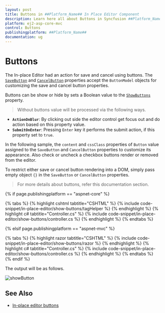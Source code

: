```yaml
---
layout: post
title: Buttons in ##Platform_Name## In Place Editor Component
description: Learn here all about Buttons in Syncfusion ##Platform_Name## In Place Editor component and more.
platform: ej2-asp-core-mvc
control: Buttons
publishingplatform: ##Platform_Name##
documentation: ug
---
```



# Buttons

The In-place Editor had an action for save and cancel using buttons. The [`SaveButton`](https://help.syncfusion.com/cr/aspnetcore-js2/Syncfusion.EJ2.InPlaceEditor.InPlaceEditor.html#Syncfusion_EJ2_InPlaceEditor_InPlaceEditor_SaveButton) and [`CancelButton`](https://help.syncfusion.com/cr/aspnetcore-js2/Syncfusion.EJ2.InPlaceEditor.InPlaceEditor.html#Syncfusion_EJ2_InPlaceEditor_InPlaceEditor_CancelButton) properties accept the `ButtonModel` objects for customizing the save and cancel button properties.

Buttons can be show or hide by sets a Boolean value to the [`ShowButtons`](https://help.syncfusion.com/cr/aspnetcore-js2/Syncfusion.EJ2.InPlaceEditor.InPlaceEditor.html#Syncfusion_EJ2_InPlaceEditor_InPlaceEditor_ShowButtons) property.

> Without buttons value will be processed via the following ways.

* **`ActionOnBlur`**: By clicking out side the editor control get focus out and do action based on this property value.
* **`SubmitOnEnter`**: Pressing `Enter` key it performs the submit action, if this property set to `true`.

In the following sample, the `content` and `cssClass` properties of `Button` value assigned to the `SaveButton` and `CancelButton` properties to customize its appearance. Also check or uncheck a checkbox buttons render or removed from the editor.

To restrict either save or cancel button rendering into a DOM, simply pass empty object `{}` in the  `SaveButton` or `CancelButton` properties.

> For more details about buttons, refer this documentation section.

{% if page.publishingplatform == "aspnet-core" %}

{% tabs %}
{% highlight cshtml tabtitle="CSHTML" %}
{% include code-snippet/in-place-editor/show-buttons/tagHelper %}
{% endhighlight %}
{% highlight c# tabtitle="Controller.cs" %}
{% include code-snippet/in-place-editor/show-buttons/controller.cs %}
{% endhighlight %}
{% endtabs %}

{% elsif page.publishingplatform == "aspnet-mvc" %}

{% tabs %}
{% highlight razor tabtitle="CSHTML" %}
{% include code-snippet/in-place-editor/show-buttons/razor %}
{% endhighlight %}
{% highlight c# tabtitle="Controller.cs" %}
{% include code-snippet/in-place-editor/show-buttons/controller.cs %}
{% endhighlight %}
{% endtabs %}
{% endif %}



The output will be as follows.

![showButton](./images/show-buttons.PNG)

## See Also

* [In-place editor buttons](./how-to/dynamic-edit-mode/)